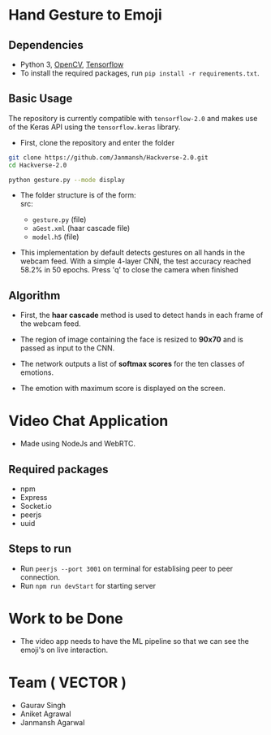 # Hand Gesture to Emoji
## Dependencies

* Python 3, [OpenCV](https://opencv.org/), [Tensorflow](https://www.tensorflow.org/)
* To install the required packages, run `pip install -r requirements.txt`.

## Basic Usage

The repository is currently compatible with `tensorflow-2.0` and makes use of the Keras API using the `tensorflow.keras` library.

* First, clone the repository and enter the folder

```bash
git clone https://github.com/Janmansh/Hackverse-2.0.git
cd Hackverse-2.0
```


```bash
python gesture.py --mode display
```

* The folder structure is of the form:  
  src:
  * `gesture.py` (file)
  * `aGest.xml` (haar cascade file)
  * `model.h5` (file)

* This implementation by default detects gestures on all hands in the webcam feed. With a simple 4-layer CNN, the test accuracy reached 58.2% in 50 epochs.
Press 'q' to close the camera when finished



## Algorithm

* First, the **haar cascade** method is used to detect hands in each frame of the webcam feed.

* The region of image containing the face is resized to **90x70** and is passed as input to the CNN.

* The network outputs a list of **softmax scores** for the ten classes of emotions.

* The emotion with maximum score is displayed on the screen.

# Video Chat Application
* Made using NodeJs and WebRTC. 
## Required packages
* npm
* Express
* Socket.io
* peerjs
* uuid
## Steps to run
* Run  `peerjs --port 3001` on terminal for establising peer to peer connection. <br/>
* Run `npm run devStart` for starting server

# Work to be Done
* The video app needs to have the ML pipeline so that we can see the emoji's on live interaction.

# Team ( VECTOR )

- Gaurav Singh
- Aniket Agrawal
- Janmansh Agarwal
